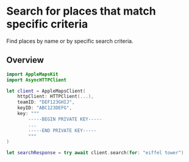 # Search for places that match specific criteria

Find places by name or by specific search criteria.

## Overview

```swift
import AppleMapsKit
import AsyncHTTPClient

let client = AppleMapsClient(
    httpClient: HTTPClient(...),
    teamID: "DEF123GHIJ",
    keyID: "ABC123DEFG",
    key: """
        -----BEGIN PRIVATE KEY-----
        ...
        -----END PRIVATE KEY-----
        """
)

let searchResponse = try await client.search(for: "eiffel tower")
```
